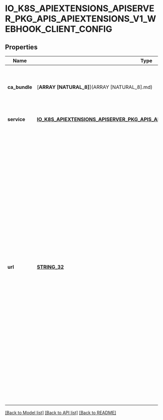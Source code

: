 # IO_K8S_APIEXTENSIONS_APISERVER_PKG_APIS_APIEXTENSIONS_V1_WEBHOOK_CLIENT_CONFIG

## Properties
Name | Type | Description | Notes
------------ | ------------- | ------------- | -------------
**ca_bundle** | [**ARRAY [NATURAL_8]**](ARRAY [NATURAL_8].md) | caBundle is a PEM encoded CA bundle which will be used to validate the webhook&#39;s server certificate. If unspecified, system trust roots on the apiserver are used. | [optional] [default to null]
**service** | [**IO_K8S_APIEXTENSIONS_APISERVER_PKG_APIS_APIEXTENSIONS_V1_SERVICE_REFERENCE**](io.k8s.apiextensions-apiserver.pkg.apis.apiextensions.v1.ServiceReference.md) |  | [optional] [default to null]
**url** | [**STRING_32**](STRING_32.md) | url gives the location of the webhook, in standard URL form (&#x60;scheme://host:port/path&#x60;). Exactly one of &#x60;url&#x60; or &#x60;service&#x60; must be specified.  The &#x60;host&#x60; should not refer to a service running in the cluster; use the &#x60;service&#x60; field instead. The host might be resolved via external DNS in some apiservers (e.g., &#x60;kube-apiserver&#x60; cannot resolve in-cluster DNS as that would be a layering violation). &#x60;host&#x60; may also be an IP address.  Please note that using &#x60;localhost&#x60; or &#x60;127.0.0.1&#x60; as a &#x60;host&#x60; is risky unless you take great care to run this webhook on all hosts which run an apiserver which might need to make calls to this webhook. Such installs are likely to be non-portable, i.e., not easy to turn up in a new cluster.  The scheme must be \&quot;https\&quot;; the URL must begin with \&quot;https://\&quot;.  A path is optional, and if present may be any string permissible in a URL. You may use the path to pass an arbitrary string to the webhook, for example, a cluster identifier.  Attempting to use a user or basic auth e.g. \&quot;user:password@\&quot; is not allowed. Fragments (\&quot;#...\&quot;) and query parameters (\&quot;?...\&quot;) are not allowed, either. | [optional] [default to null]

[[Back to Model list]](../README.md#documentation-for-models) [[Back to API list]](../README.md#documentation-for-api-endpoints) [[Back to README]](../README.md)


